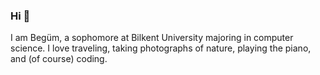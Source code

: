 ### Hi 👋

I am Begüm, a sophomore at Bilkent University majoring in computer science. I love traveling, taking photographs of nature, playing the piano, and (of course) coding.
